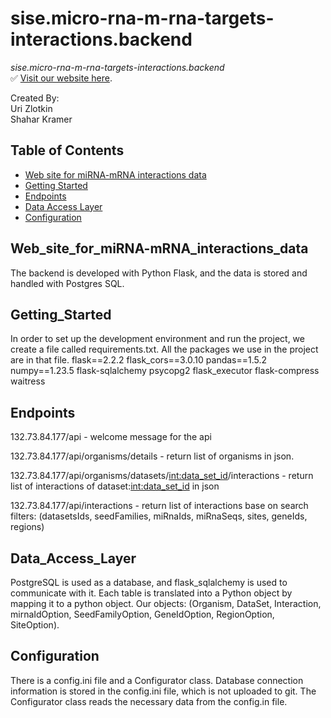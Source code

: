 # sise.micro-rna-m-rna-targets-interactions.backend

*sise.micro-rna-m-rna-targets-interactions.backend*<br>
✅ [Visit our website here](http://132.73.84.177/).

Created By:<br>
 Uri Zlotkin<br>
 Shahar Kramer<br>

## Table of Contents

- [Web site for miRNA-mRNA interactions data](#Web_site_for_miRNA-mRNA_interactions_data)
- [Getting Started](#Getting_Started)
- [Endpoints](#Endpoints)
- [Data Access Layer](#Data_Access_Layer)
- [Configuration](#Configuration)

## Web_site_for_miRNA-mRNA_interactions_data

The backend is developed with Python Flask, and the data is stored and handled with Postgres SQL.

## Getting_Started

In order to set up the development environment and run the project, we create a file called requirements.txt.
All the packages we use in the project are in that file.
flask==2.2.2
flask_cors==3.0.10
pandas==1.5.2
numpy==1.23.5
flask-sqlalchemy
psycopg2
flask_executor
flask-compress
waitress

## Endpoints

132.73.84.177/api - welcome message for the api

132.73.84.177/api/organisms/details - return list of organisms in json.

132.73.84.177/api/organisms/datasets/<int:data_set_id>/interactions - return list of interactions of dataset:<int:data_set_id> in json

132.73.84.177/api/interactions - return list of interactions base on search filters:
(datasetsIds, seedFamilies, miRnaIds, miRnaSeqs, sites, geneIds, regions)           

## Data_Access_Layer

PostgreSQL is used as a database, and flask_sqlalchemy is used to communicate with it.
Each table is translated into a Python object by mapping it to a python object.
Our objects: (Organism, DataSet, Interaction, mirnaIdOption, SeedFamilyOption, GeneIdOption, RegionOption, SiteOption).

## Configuration

There is a config.ini file and a Configurator class.
Database connection information is stored in the config.ini file, which is not uploaded to git.
The Configurator class reads the necessary data from the config.in file.


